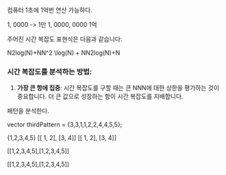 

컴퓨터 1초에 1억번 연산 가능하다.

1, 0000  -> 1만
1, 0000, 0000 1억


주어진 시간 복잡도 표현식은 다음과 같습니다:

N2log⁡(N)+NN^2 \log(N) + NN2log(N)+N

### 시간 복잡도를 분석하는 방법:

1. **가장 큰 항에 집중**: 시간 복잡도를 구할 때는 큰 NNN에 대한 상한을 평가하는 것이 중요합니다. 더 큰 값으로 성장하는 항이 시간 복잡도를 지배합니다.



페턴을 분석한다.


vector<int> thirdPattern = {3,3,1,1,2,2,4,4,5,5};



{1,2,3,4,5}
[[ 1, 2], [3, 4]] [[ 1, 2], [3, 4]]

[[1,2,3,4,5],[1,2,3,4,5]]

[[1,2,3,4,5],[1,2,3,4,5]]